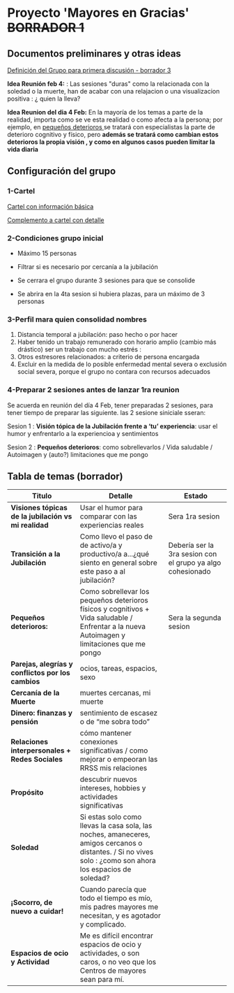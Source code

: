 # Proyecto 'Mayores en Gracias' ~~BORRADOR 1~~

## Documentos preliminares y otras ideas

[Definición del Grupo para primera discusión - borrador 3](https://drive.google.com/file/d/18ZGNGjE5mxUeNwLtraR36RmJyX74S4na/view?usp=drive_link)

**Idea Reunión feb 4:** : Las sesiones "duras" como la relacionada con la soledad o la muerte, han de acabar con una relajacion o una visualizacion positiva : ¿ quien la lleva?

**Idea Reunion del dia 4 Feb:** En la mayoría de los temas a parte de la realidad, importa como se ve esta realidad o como afecta a la persona; por ejemplo,  en <u>pequeños deterioros </u>se tratará con especialistas la parte de deterioro cognitivo y físico, pero **además se tratará como cambian estos deterioros la propia visión , y como en algunos casos pueden limitar la vida diaria**

## Configuración del grupo

### 1-Cartel

[Cartel con información básica](https://drive.google.com/file/d/1t9tu4tpxWidxWyTxdhozcc4FkopBtj1Q/view?usp=sharing)

[Complemento a cartel con detalle](https://drive.google.com/file/d/1DW62lssLR4_vNUMcppjsWyiwIj2vtLiQ/view?usp=drive_link)

### 2-Condiciones grupo inicial

- Máximo 15 personas

- Filtrar si es necesario por cercanía a la jubilación

- Se cerrara el grupo durante 3 sesiones para que se consolide

- Se abrira en la 4ta sesion si hubiera plazas, para un máximo de 3 personas

### 3-Perfil mara quien consolidad nombres

1. Distancia temporal a jubilación: paso hecho o por hacer
2. Haber tenido un trabajo remunerado con horario amplio (cambio más drástico) ser un trabajo con mucho estrés :
3. Otros estresores relacionados: a criterio de persona encargada
4. Excluir en la medida de lo posible enfermedad mental severa o exclusión social severa, porque el grupo no contara con recursos adecuados

### 4-Preparar 2 sesiones antes de lanzar 1ra reunion

Se acuerda en reunión del día 4 Feb, tener preparadas 2 sesiones, para tener tiempo de preparar las siguiente. las 2 sesione siniciale sseran:

Sesion 1 : **Visión tópica de la Jubilación frente a ‘tu’ experiencia**: usar el humor y enfrentarlo a la experiencioa y sentimientos

Sesion 2 : **Pequeños deterioros**: como sobrellevarlos / Vida saludable / Autoimagen y (auto?) limitaciones que me pongo

## Tabla de temas (borrador)

| Titulo                                               | Detalle                                                                                                                                                    | Estado                                                     |
| ---------------------------------------------------- | ---------------------------------------------------------------------------------------------------------------------------------------------------------- | ---------------------------------------------------------- |
| **Visiones tópicas de la jubilación vs mi realidad** | Usar el humor para comparar con las experiencias reales                                                                                                    | Sera 1ra sesion                                            |
| **Transición a la Jubilación**                       | Como llevo el paso de de activo/a y productivo/a a...¿qué siento en general sobre este paso a al jubilación?                                               | Debería ser la 3ra sesion con el grupo ya algo cohesionado |
| **Pequeños deterioros:**                             | Como sobrellevar los pequeños deterioros físicos y cognitivos +  Vida saludable / Enfrentar a la nueva  Autoimagen y limitaciones que me pongo             | Sera la segunda sesion                                     |
| **Parejas, alegrías y conflictos por los cambios**   | ocios, tareas, espacios, sexo                                                                                                                              |                                                            |
| **Cercanía de la Muerte**                            | muertes cercanas, mi muerte                                                                                                                                |                                                            |
| **Dinero: finanzas y pensión**                       | sentimiento de escasez o de “me sobra todo”                                                                                                                |                                                            |
| **Relaciones interpersonales + Redes Sociales**      | cómo mantener conexiones significativas / como mejorar o empeoran las RRSS mis relaciones                                                                  |                                                            |
| **Propósito**                                        | descubrir nuevos intereses, hobbies y actividades significativas                                                                                           |                                                            |
| **Soledad**                                          | Si estas solo como llevas la casa sola, las noches, amaneceres, amigos cercanos o distantes. / Si no vives solo : ¿como son ahora los espacios de soledad? |                                                            |
| **¡Socorro, de nuevo a cuidar!**                     | Cuando parecía que todo el tiempo es mío, mis padres mayores me necesitan, y es agotador y complicado.                                                     |                                                            |
| **Espacios de ocio y Actividad**                     | Me es difícil encontrar espacios de ocio y actividades, o son caros, o no veo que los Centros de mayores sean para mí.                                     |                                                            |
